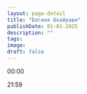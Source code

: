 ```yaml
---
layout: page-detail
title: "Богиня Бхайрави"
publishDate: 01-01-2025
description: ""
tags:
image:
draft: false
---
```


00:00 

21:59 

  
